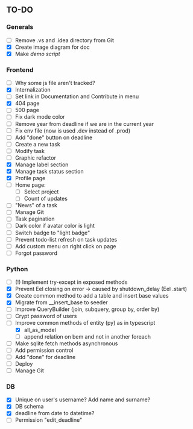 ## TO-DO

### Generals
- [ ] Remove .vs and .idea directory from Git
- [x] Create image diagram for doc
- [x] Make _demo script_

### Frontend
- [ ] Why some js file aren't tracked?
- [x] Internalization
- [ ] Set link in Documentation and Contribute in menu
- [x] 404 page
- [ ] 500 page
- [ ] Fix dark mode color
- [ ] Remove year from deadline if we are in the current year
- [ ] Fix env file (now is used .dev instead of .prod)
- [ ] Add "done" button on deadline
- [ ] Create a new task
- [ ] Modify task
- [ ] Graphic refactor
- [x] Manage label section
- [x] Manage task status section
- [x] Profile page
- [ ] Home page: 
  - [ ] Select project
  - [ ] Count of updates
- [ ] "News" of a task
- [ ] Manage Git
- [ ] Task pagination
- [ ] Dark color if avatar color is light
- [ ] Switch badge to "light badge"
- [ ] Prevent todo-list refresh on task updates
- [ ] Add custom menu on right click on page
- [ ] Forgot password

### Python
- [ ] (!) Implement try-except in exposed methods
- [x] Prevent Eel closing on error -> caused by shutdown_delay (Eel .start)
- [x] Create common method to add a table and insert base values
- [x] Migrate from __insert_base to seeder
- [ ] Improve QueryBuilder (join, subquery, group by, order by)
- [ ] Crypt password of users
- [ ] Improve common methods of entity (py) as in typescript
  -  [x] all_as_model
  -  [ ] append relation on bem and not in another foreach
- [ ] Make sqlite fetch methods asynchronous
- [ ] Add permission control
- [ ] Add "done" for deadline
- [ ] Deploy
- [ ] Manage Git

### DB
- [x] Unique on user's username? Add name and surname?
- [x] DB schema
- [x] deadline from date to datetime?
- [ ] Permission "edit_deadline"
